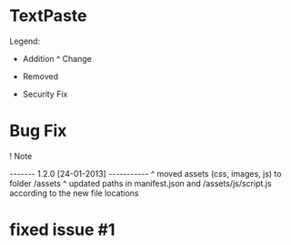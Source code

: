TextPaste
=========

Legend:
+   Addition
^   Change
-   Removed
*   Security Fix
#   Bug Fix
!   Note
 

------- 1.2.0 [24-01-2013] -----------
^ moved assets (css, images, js) to folder /assets
^ updated paths in manifest.json and /assets/js/script.js according to the new file locations
# fixed issue #1
